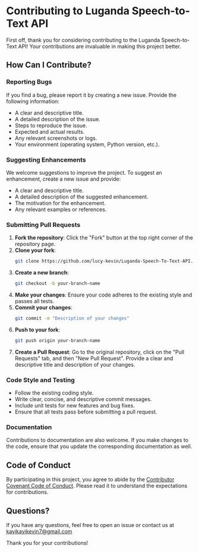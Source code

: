 # Contributing to Luganda Speech-to-Text API

First off, thank you for considering contributing to the Luganda Speech-to-Text API! Your contributions are invaluable in making this project better.

## How Can I Contribute?

### Reporting Bugs

If you find a bug, please report it by creating a new issue. Provide the following information:
- A clear and descriptive title.
- A detailed description of the issue.
- Steps to reproduce the issue.
- Expected and actual results.
- Any relevant screenshots or logs.
- Your environment (operating system, Python version, etc.).

### Suggesting Enhancements

We welcome suggestions to improve the project. To suggest an enhancement, create a new issue and provide:
- A clear and descriptive title.
- A detailed description of the suggested enhancement.
- The motivation for the enhancement.
- Any relevant examples or references.

### Submitting Pull Requests

1. **Fork the repository**: Click the "Fork" button at the top right corner of the repository page.
2. **Clone your fork**: 
   ```bash
   git clone https://github.com/lucy-kevin/Luganda-Speech-To-Text-API.git
   ```
3. **Create a new branch**: 
   ```bash
   git checkout -b your-branch-name
   ```
4. **Make your changes**: Ensure your code adheres to the existing style and passes all tests.
5. **Commit your changes**:
   ```bash
   git commit -m "Description of your changes"
   ```
6. **Push to your fork**:
   ```bash
   git push origin your-branch-name
   ```
7. **Create a Pull Request**: Go to the original repository, click on the "Pull Requests" tab, and then "New Pull Request". Provide a clear and descriptive title and description of your changes.

### Code Style and Testing

- Follow the existing coding style.
- Write clear, concise, and descriptive commit messages.
- Include unit tests for new features and bug fixes.
- Ensure that all tests pass before submitting a pull request.

### Documentation

Contributions to documentation are also welcome. If you make changes to the code, ensure that you update the corresponding documentation as well.

## Code of Conduct

By participating in this project, you agree to abide by the [Contributor Covenant Code of Conduct](CODE_OF_CONDUCT.md). Please read it to understand the expectations for contributions.

## Questions?

If you have any questions, feel free to open an issue or contact us at kayikayikevin7@gmail.com

Thank you for your contributions!
